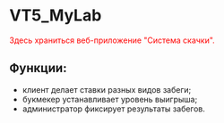 # VT5_MyLab
<font color="red" >Здесь храниться веб-приложение "Система скачки".</font>
<h2>Функции:</h2>
<ul>
<li>клиент делает ставки разных видов забеги;</li>
<li>букмекер устанавливает уровень выигрыша;</li>
<li>администратор фиксирует результаты забегов.</li>
</ul>

